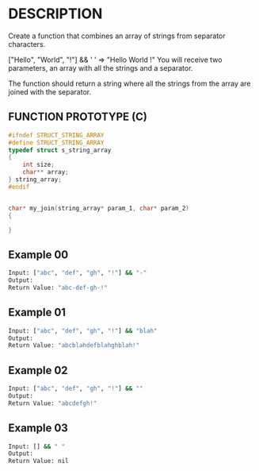 # DESCRIPTION

Create a function that combines an array of strings from separator characters.

["Hello", "World", "!"] && ' '
=> "Hello World !"
You will receive two parameters, an array with all the strings and a separator.

The function should return a string where all the strings from the array are joined with the separator.

## FUNCTION PROTOTYPE (C)

```c
#ifndef STRUCT_STRING_ARRAY
#define STRUCT_STRING_ARRAY
typedef struct s_string_array
{
    int size;
    char** array;
} string_array;
#endif


char* my_join(string_array* param_1, char* param_2)
{

}
```

## Example 00
```bash
Input: ["abc", "def", "gh", "!"] && "-"
Output: 
Return Value: "abc-def-gh-!"
```
## Example 01
```bash
Input: ["abc", "def", "gh", "!"] && "blah"
Output: 
Return Value: "abcblahdefblahghblah!"
```
## Example 02
```bash
Input: ["abc", "def", "gh", "!"] && ""
Output: 
Return Value: "abcdefgh!"
```
## Example 03
```bash
Input: [] && " "
Output: 
Return Value: nil
```